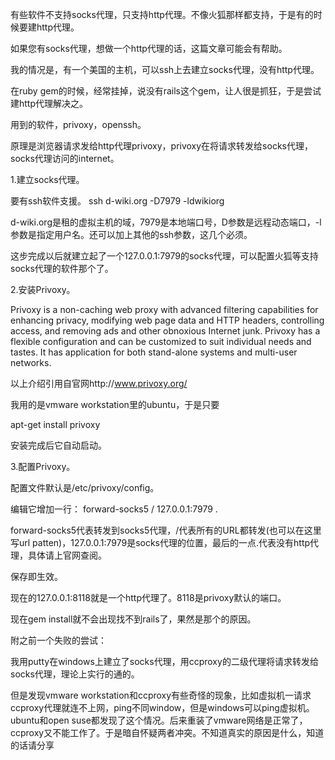 有些软件不支持socks代理，只支持http代理。不像火狐那样都支持，于是有的时候要建http代理。

如果您有socks代理，想做一个http代理的话，这篇文章可能会有帮助。

我的情况是，有一个美国的主机，可以ssh上去建立socks代理，没有http代理。

在ruby gem的时候，经常挂掉，说没有rails这个gem，让人很是抓狂，于是尝试建http代理解决之。

 

用到的软件，privoxy，openssh。

原理是浏览器请求发给http代理privoxy，privoxy在将请求转发给socks代理，socks代理访问的internet。

 

1.建立socks代理。

要有ssh软件支援。
ssh d-wiki.org -D7979 -ldwikiorg

d-wiki.org是租的虚拟主机的域，7979是本地端口号，D参数是远程动态端口，-l参数是指定用户名。还可以加上其他的ssh参数，这几个必须。

这步完成以后就建立起了一个127.0.0.1:7979的socks代理，可以配置火狐等支持socks代理的软件那个了。

 

2.安装Privoxy。

Privoxy is a non-caching web proxy with advanced filtering capabilities for enhancing privacy, modifying web page data and HTTP headers, controlling access, and removing ads and other obnoxious Internet junk. Privoxy has a flexible configuration and can be customized to suit individual needs and tastes. It has application for both stand-alone systems and multi-user networks.

以上介绍引用自官网http://www.privoxy.org/

我用的是vmware workstation里的ubuntu，于是只要

 
apt-get install privoxy

安装完成后它自动启动。

 

3.配置Privoxy。

配置文件默认是/etc/privoxy/config。

编辑它增加一行：
forward-socks5 / 127.0.0.1:7979 .

forward-socks5代表转发到socks5代理，/代表所有的URL都转发(也可以在这里写url patten)，127.0.0.1:7979是socks代理的位置，最后的一点.代表没有http代理，具体请上官网查阅。

保存即生效。

现在的127.0.0.1:8118就是一个http代理了。8118是privoxy默认的端口。

 

现在gem install就不会出现找不到rails了，果然是那个的原因。

 

附之前一个失败的尝试：

我用putty在windows上建立了socks代理，用ccproxy的二级代理将请求转发给socks代理，理论上实行的通的。

但是发现vmware workstation和ccproxy有些奇怪的现象，比如虚拟机一请求ccproxy代理就连不上网，ping不同window，但是windows可以ping虚拟机。ubuntu和open suse都发现了这个情况。后来重装了vmware网络是正常了，ccproxy又不能工作了。于是暗自怀疑两者冲突。不知道真实的原因是什么，知道的话请分享

